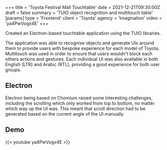+++
title = 'Toyota Festival Mall Touchtable'
date = 2021-12-21T09:30:00Z
draft = false
summary = 'TUIO object recognition and multitouch table'
[params]
  type = 'Frontend'
  client = 'Toyota'
  agency = 'Imagination'
  video = 'ya4PwVogx4E'
+++

Created an Electron-based touchtable application using the TUIO libraries.

The application was able to recognise objects and generate UIs around them to
provide users with bespoke experience for each model of Toyota. Multitouch was
used in order to ensure that users wouldn't block each others actions and
gestures. Each individual UI was also available in both English (LTR) and
Arabic (RTL), providing a good experience for both user groups.

## Electron

Electron being based on Chomium raised some interesting challenges, including
the scrolling which only worked from top to bottom, no matter which way up the
UI was. This meant that scroll direction had to be generated based on the
current angle of the UI manually.

## Demo

{{< youtube ya4PwVogx4E >}}

